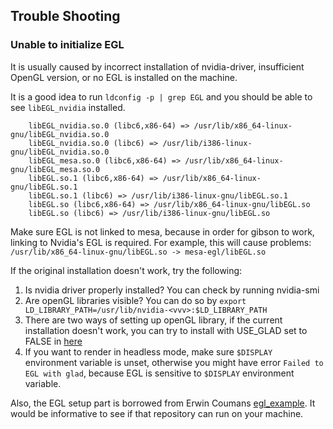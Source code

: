 
## Trouble Shooting

### Unable to initialize EGL

It is usually caused by incorrect installation of nvidia-driver, insufficient OpenGL version, or no EGL is installed on the machine.

It is a good idea to run `ldconfig -p | grep EGL` and you should be able to see `libEGL_nvidia` installed.

```
	libEGL_nvidia.so.0 (libc6,x86-64) => /usr/lib/x86_64-linux-gnu/libEGL_nvidia.so.0
	libEGL_nvidia.so.0 (libc6) => /usr/lib/i386-linux-gnu/libEGL_nvidia.so.0
	libEGL_mesa.so.0 (libc6,x86-64) => /usr/lib/x86_64-linux-gnu/libEGL_mesa.so.0
	libEGL.so.1 (libc6,x86-64) => /usr/lib/x86_64-linux-gnu/libEGL.so.1
	libEGL.so.1 (libc6) => /usr/lib/i386-linux-gnu/libEGL.so.1
	libEGL.so (libc6,x86-64) => /usr/lib/x86_64-linux-gnu/libEGL.so
	libEGL.so (libc6) => /usr/lib/i386-linux-gnu/libEGL.so
```

Make sure EGL is not linked to mesa, because in order for gibson to work, linking to Nvidia's EGL is required. For example, this will cause problems: `/usr/lib/x86_64-linux-gnu/libEGL.so -> mesa-egl/libEGL.so`

If the original installation doesn't work, try the following:

1. Is nvidia driver properly installed? You can check by running nvidia-smi
2. Are openGL libraries visible? You can do so by
`export LD_LIBRARY_PATH=/usr/lib/nvidia-<vvv>:$LD_LIBRARY_PATH`
3. There are two ways of setting up openGL library, if the current installation doesn't work, you can try to install with USE_GLAD set to FALSE in [here](https://github.com/StanfordVL/iGibson/blob/master/gibson2/render/CMakeLists.txt)
4. If you want to render in headless mode, make sure `$DISPLAY` environment variable is unset, otherwise you might have error `Failed to EGL with glad`, because EGL is sensitive to `$DISPLAY` environment variable.

Also, the EGL setup part is borrowed from Erwin Coumans [egl_example](https://github.com/erwincoumans/egl_example). It would be informative to see if that repository can run on your machine.
